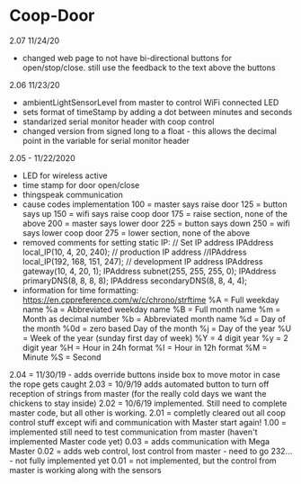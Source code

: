 # Coop-Door

2.07 11/24/20
- changed web page to not have bi-directional buttons for open/stop/close. still use the feedback to the text above the buttons

2.06 11/23/20
-  ambientLightSensorLevel from master to control WiFi connected LED
- sets format of timeStamp by adding a dot between minutes and seconds
- standarized serial monitor header with coop control
- changed version from signed long to a float - this allows the decimal point in the variable for serial monitor header

2.05 - 11/22/2020
- LED for wireless active 
- time stamp for door open/close
- thingspeak communication
- cause codes implementation
		100 = master says raise door 
		125 = button says up 
		150 = wifi says raise coop door 
		175 = raise section, none of the above 
		200 = master says lower door 
		225 = button says down 
		250 = wifi says lower coop door 
		275 = lower section, none of the above 
- removed comments for setting static IP:
		// Set IP address
		IPAddress local_IP(10, 4, 20, 240);                   // production IP address
		//IPAddress local_IP(192, 168, 151, 247);                   // development IP address
		IPAddress gateway(10, 4, 20, 1);
		IPAddress subnet(255, 255, 255, 0);
		IPAddress primaryDNS(8, 8, 8, 8);
		IPAddress secondaryDNS(8, 8, 4, 4);
- information for time formatting:
		 https://en.cppreference.com/w/c/chrono/strftime
		 %A = Full weekday name
		 %a = Abbreviated weekday name
		 %B = Full month name
		 %m = Month as decimal number
		 %b = Abbreviated month name
		 %d = Day of the month
		 %0d = zero based Day of the month
		 %j = Day of the year
		 %U = Week of the year (sunday first day of week)
		 %Y = 4 digit year
		 %y = 2 digit year
		 %H = Hour in 24h format
		 %I = Hour in 12h format
		 %M = Minute
		 %S = Second

2.04 = 11/30/19 - adds override buttons inside box to move motor in case the rope gets caught
2.03 = 10/9/19 adds automated button to turn off reception of strings from master (for the really cold days we want the chickens to stay inside)
2.02 = 10/6/19 implemented. Still need to complete master code, but all other is working.
2.01 = completly cleared out all coop control stuff except wifi and communication with Master start again!
1.00 = implemented still need to test communication from master (haven't implemented Master code yet)
0.03 = adds communication with Mega Master
0.02 = adds web control, lost control from master - need to go 232... - not fully implemented yet
0.01 = not implemented, but the control from master is working along with the sensors
